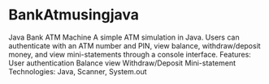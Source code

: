 # BankAtmusingjava
Java Bank ATM Machine A simple ATM simulation in Java. Users can authenticate with an ATM number and PIN, view balance, withdraw/deposit money, and view mini-statements through a console interface.  Features:  User authentication Balance view Withdraw/Deposit Mini-statement Technologies: Java, Scanner, System.out
